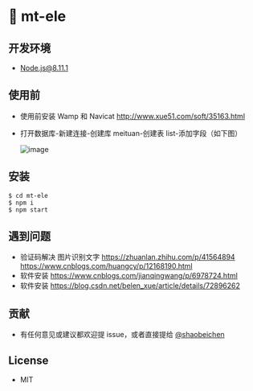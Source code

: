 # 🐢 mt-ele

## 开发环境

- Node.js@8.11.1

## 使用前

- 使用前安装 Wamp 和 Navicat http://www.xue51.com/soft/35163.html
- 打开数据库-新建连接-创建库 meituan-创建表 list-添加字段（如下图）

  ![image](https://user-images.githubusercontent.com/18715564/77198788-a33d8700-6b22-11ea-9d19-144e6d4c9944.png)

## 安装

```
$ cd mt-ele
$ npm i
$ npm start
```

## 遇到问题

- 验证码解决 图片识别文字 https://zhuanlan.zhihu.com/p/41564894 https://www.cnblogs.com/huangcy/p/12168190.html
- 软件安装 https://www.cnblogs.com/jianqingwang/p/6978724.html
- 软件安装 https://blog.csdn.net/belen_xue/article/details/72896262

## 贡献

- 有任何意见或建议都欢迎提 issue，或者直接提给 [@shaobeichen](http://github.com/shaobeichen)

## License

- MIT
